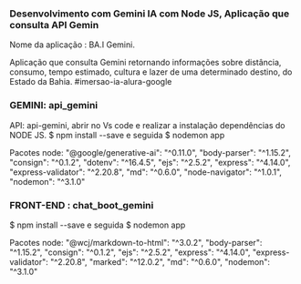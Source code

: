 ### Desenvolvimento com Gemini IA com Node JS, Aplicação que consulta API Gemin

Nome da aplicação : BA.I Gemini.

Aplicação que consulta Gemini retornando informações sobre distância, consumo, tempo estimado, cultura e lazer de uma determinado destino,
do Estado da Bahia. #imersao-ia-alura-google

### GEMINI: api_gemini

API: api-gemini, abrir no Vs code e realizar a instalação dependências do NODE JS.
$ npm install --save 
e seguida
$ nodemon app

Pacotes node:
 "@google/generative-ai": "^0.11.0",
    "body-parser": "^1.15.2",
    "consign": "^0.1.2",
    "dotenv": "^16.4.5",
    "ejs": "^2.5.2",
    "express": "^4.14.0",
    "express-validator": "^2.20.8",
    "md": "^0.6.0",
    "node-navigator": "^1.0.1",
    "nodemon": "^3.1.0"

### FRONT-END : chat_boot_gemini

$ npm install --save 
e seguida
$ nodemon app

Pacotes node:
"@wcj/markdown-to-html": "^3.0.2",
    "body-parser": "^1.15.2",
    "consign": "^0.1.2",
    "ejs": "^2.5.2",
    "express": "^4.14.0",
    "express-validator": "^2.20.8",
    "marked": "^12.0.2",
    "md": "^0.6.0",
    "nodemon": "^3.1.0"
